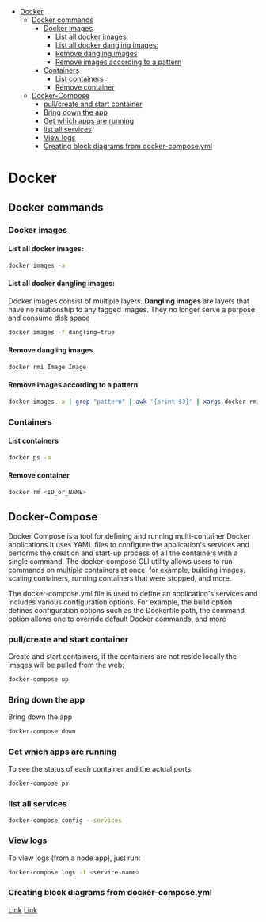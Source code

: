 <!--ts-->
   * [Docker](#docker)
      * [Docker commands](#docker-commands)
         * [Docker images](#docker-images)
            * [List all docker images:](#list-all-docker-images)
            * [List all docker dangling images:](#list-all-docker-dangling-images)
            * [Remove dangling images](#remove-dangling-images)
            * [Remove images according to a pattern](#remove-images-according-to-a-pattern)
         * [Containers](#containers)
            * [List containers](#list-containers)
            * [Remove container](#remove-container)
      * [Docker-Compose](#docker-compose)
         * [pull/create and start container](#pullcreate-and-start-container)
         * [Bring down the app](#bring-down-the-app)
         * [Get which apps are running](#get-which-apps-are-running)
         * [list all services](#list-all-services)
         * [View logs](#view-logs)
         * [Creating block diagrams from docker-compose.yml](#creating-block-diagrams-from-docker-composeyml)

<!-- Added by: gil_diy, at: Sat 05 Mar 2022 10:32:45 IST -->

<!--te-->

# Docker


## Docker commands

### Docker images

#### List all docker images:
```bash
docker images -a
```

#### List all docker dangling images:

Docker images consist of multiple layers. **Dangling images** are layers that have no relationship to any tagged images. They no longer serve a purpose and consume disk space

```bash
docker images -f dangling=true
```

#### Remove dangling images

```bash
docker rmi Image Image
```

#### Remove images according to a pattern
```bash
docker images -a | grep "pattern" | awk '{print $3}' | xargs docker rmi
```
### Containers

#### List containers
```bash
docker ps -a
```

#### Remove container
```bash
docker rm <ID_or_NAME>
```


## Docker-Compose

Docker Compose is a tool for defining and running multi-container Docker applications.It uses YAML files to configure the application's services and performs the creation and start-up process of all the containers with a single command. The docker-compose CLI utility allows users to run commands on multiple containers at once, for example, building images, scaling containers, running containers that were stopped, and more.

The docker-compose.yml file is used to define an application's services and includes various configuration options. For example, the build option defines configuration options such as the Dockerfile path, the command option allows one to override default Docker commands, and more



### pull/create and start container
Create and start containers, if the containers are not reside locally the images will be pulled from the web:
```bash
docker-compose up
```

### Bring down the app
Bring down the app
```bash
docker-compose down
```

### Get which apps are running

To see the status of each container and the actual ports:
```bash
docker-compose ps
```

###  list all services
```bash
docker-compose config --services
```
###  View logs

To view logs (from a node app), just run:
```bash
docker-compose logs -f <service-name>
```

### Creating block diagrams from docker-compose.yml

[Link](https://medium.com/@krishnakummar/creating-block-diagrams-from-your-docker-compose-yml-da9d5a2450b4)
[Link](http://www.my-website.com)